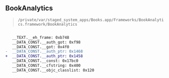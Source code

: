 ## BookAnalytics

> `/private/var/staged_system_apps/Books.app/Frameworks/BookAnalytics.framework/BookAnalytics`

```diff

   __TEXT.__eh_frame: 0xb748
   __DATA_CONST.__auth_got: 0xf98
   __DATA_CONST.__got: 0x4f0
-  __DATA_CONST.__auth_ptr: 0x1468
+  __DATA_CONST.__auth_ptr: 0x1458
   __DATA_CONST.__const: 0x17bc0
   __DATA_CONST.__cfstring: 0x400
   __DATA_CONST.__objc_classlist: 0x120

```
